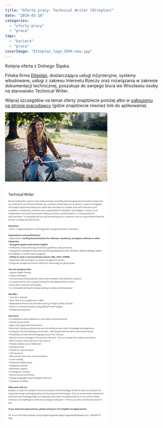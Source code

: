 ```yaml
---
title: "Oferta pracy: Technical Writer (Etteplan)"
date: "2019-01-18"
categories: 
  - "oferty-pracy"
  - "praca"
tags: 
  - "kariera"
  - "praca"
coverImage: "Etteplan_logo_CMYK-new.jpg"
---
```


Kolejna oferta z Dolnego Śląska.

Fińska firma [Etteplan](https://www.etteplan.com/pl), dostarczająca usługi inżynieryjne, systemy wbudowane, usługi z zakresu Internetu Rzeczy oraz rozwiązania w zakresie dokumentacji technicznej, poszukuje do swojego biura we Wrocławiu osoby na stanowisko Technical Writer.

Więcej szczegółów na temat oferty znajdziecie poniżej albo w [ogłoszeniu na stronie pracodawcy](https://candidate.hr-manager.net/ApplicationInit.aspx?cid=1522&ProjectId=146824&DepartmentId=18983&MediaId=5&SkipAdvertisement=False) (gdzie znajdziecie również link do aplikowania).

[![](images/tech_writer_etteplan.png)](http://techwriter.pl/wp-content/uploads/2019/01/tech_writer_etteplan.png)
